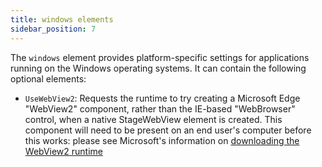 ```yaml
---
title: windows elements
sidebar_position: 7
---
```


The `windows` element provides platform-specific settings for applications running on the Windows operating systems. It can contain the following optional elements:

* `UseWebView2`: Requests the runtime to try creating a Microsoft Edge "WebView2" component, rather than the IE-based "WebBrowser" control, when a native StageWebView element is created.
This component will need to be present on an end user's computer before this works: please see Microsoft's information on [downloading the WebView2 runtime](https://developer.microsoft.com/en-us/microsoft-edge/webview2/#download-section)
